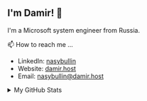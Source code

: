 
## I'm Damir! :wave:

I'm a Microsoft system engineer from Russia.

📫 How to reach me ...
- LinkedIn: [nasybullin](https://www.linkedin.com/in/nasybullin/)
- Website: [damir.host](https://damir.host/)
- Email: [nasybullin@damir.host](mailto:nasybullin@damir.host)

<details>

<summary>My GitHub Stats</summary>

![Domir's github stats](https://github-readme-stats.vercel.app/api?username=Domir-code&theme=vue&show_icons=true)

</details>
